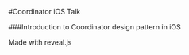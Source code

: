 #Coordinator iOS Talk

###Introduction to Coordinator design pattern in iOS 


Made with reveal.js 

